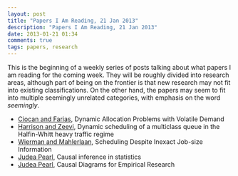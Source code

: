 ```yaml
---
layout: post
title: "Papers I Am Reading, 21 Jan 2013"
description: "Papers I Am Reading, 21 Jan 2013"
date: 2013-01-21 01:34
comments: true
tags: papers, research
---
```


This is the beginning of a weekly series of posts talking about what papers I am reading for the coming week. They will be roughly divided into research areas, although part of being on the frontier is that new research may not fit into existing classifications. On the other hand, the papers may seem to fit into multiple seemingly unrelated categories, with emphasis on the word *seemingly*. 

+ [Ciocan and Farias](http://web.mit.edu/~vivekf/www/papers/MDimV1.pdf),  Dynamic Allocation Problems with Volatile Demand
+ [Harrison and Zeevi](http://or.journal.informs.org/content/52/2/243.abstract),  Dynamic scheduling of a multiclass queue in the Halfin-Whitt heavy traffic regime
+ [Wierman and Mahlerlaan](https://www.google.com/url?sa=t&rct=j&q=&esrc=s&source=web&cd=1&cad=rja&ved=0CDUQFjAA&url=http%3A%2F%2Fstaff.science.uva.nl%2F~mnuyens%2Fsmarteps.pdf&ei=dBP9UIDDIMmerAH97oDYBQ&usg=AFQjCNH8yaEsAhfXJWmFhBVIeZScCzlaOg&sig2=WIo-PQTzBPdNjtjZvSu1zw&bvm=bv.41248874,d.aWM),  Scheduling Despite Inexact Job-size Information
+ [Judea Pearl](http://projecteuclid.org/euclid.ssu/1255440554),  Causal inference in statistics 
+ [Judea Pearl](http://biomet.oxfordjournals.org/content/82/4/669.short),  Causal Diagrams for Empirical Research
